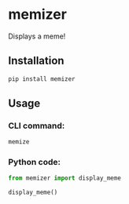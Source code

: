 # memizer

Displays a meme!

## Installation

```bash
pip install memizer
```

## Usage

### CLI command:

```bash
memize
```

### Python code:

```python
from memizer import display_meme

display_meme()
```

